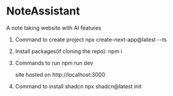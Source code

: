 # NoteAssistant
A note taking website with AI features

1) Command to create project
    npx create-next-app@latest --ts
2) Install packages(if cloning the repo): npm i
3) Commands to run 
    npm run dev
    
    site hosted on http://localhost:3000
4) Command to install shadcn
    npx shadcn@latest init